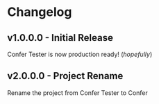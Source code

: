 # Changelog
## v1.0.0.0 - Initial Release
Confer Tester is now production ready! (*hopefully*)

## v2.0.0.0 - Project Rename
Rename the project from Confer Tester to Confer
